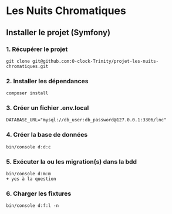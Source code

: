 # Les Nuits Chromatiques

## Installer le projet (Symfony)

### 1. Récupérer le projet
```
git clone git@github.com:O-clock-Trinity/projet-les-nuits-chromatiques.git
```

### 2. Installer les dépendances
```
composer install
```

### 3. Créer un fichier .env.local
```
DATABASE_URL="mysql://db_user:db_password@127.0.0.1:3306/lnc"
```

### 4. Créer la base de données
```
bin/console d:d:c
```

### 5. Exécuter la ou les migration(s) dans la bdd
```
bin/console d:m:m  
+ yes à la question
```
### 6. Charger les fixtures
```
bin/console d:f:l -n
